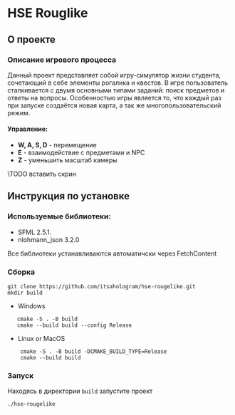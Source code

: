 # HSE Rouglike
## О проекте
### Описание игрового процесса 
Данный проект представляет собой игру-симулятор жизни студента, сочетающий в себе элементы рогалика и квестов. В игре пользователь сталкивается с двумя основными типами заданий: поиск предметов и ответы на вопросы. Особенностью игры является то, что каждый раз при запуске создаётся новая карта, а так же многопользовательский режим.

#### Управление:
 - **W, A, S, D** - перемещение 
 - **E** - взаимодействие с предметами и NPC
 - **Z** - уменьшить масштаб камеры

\TODO вставить скрин 
## Инструкция по установке
### Используемые библиотеки: 
 - SFML 2.5.1. 
 - nlohmann_json 3.2.0

Все библиотеки устанавливаются автоматичски через FetchContent
### Сборка 

    git clone https://github.com/itsahologram/hse-rougelike.git
    mkdir build

 - Windows
 ``` 
	cmake -S . -B build 
    cmake --build build --config Release
```


 - Linux or MacOS
```
	cmake -S . -B build -DCMAKE_BUILD_TYPE=Release
	cmake --build build
```

### Запуск
Находясь в директории ``build`` запустите проект 
```
./hse-rougelike
```

